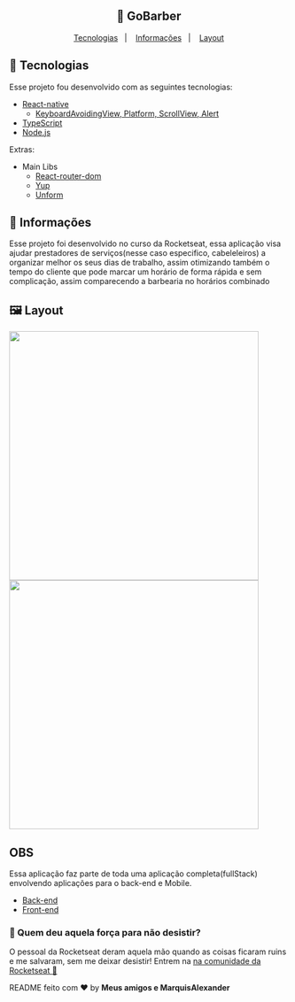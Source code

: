 <h2 align="center">
    🚀 GoBarber
</h2>

<p align="center">
    <a href="#rocket-tecnologias">Tecnologias</a>&nbsp;&nbsp;&nbsp;|&nbsp;&nbsp;&nbsp;
    <a href="#-informações">Informações</a>&nbsp;&nbsp;&nbsp;|&nbsp;&nbsp;&nbsp;
    <a href="#-layout">Layout</a>
</p>

## :rocket: Tecnologias

Esse projeto fou desenvolvido com as seguintes tecnologias:

- [React-native](https://reactnative.dev/)
  - [KeyboardAvoidingView, Platform, ScrollView, Alert](https://reactnative.dev/docs/getting-started)
- [TypeScript](https://typescriptlang.org)
- [Node.js](https://nodejs.org/en/)

Extras:

- Main Libs
    - [React-router-dom](https://reactrouter.com/web/guides/quick-start)
    - [Yup](https://www.npmjs.com/package/yup)
    - [Unform](https://unform.dev/)

## 🤔 Informações

Esse projeto foi desenvolvido no curso da Rocketseat, essa aplicação visa ajudar prestadores de serviços(nesse caso especifico, cabeleleiros) a organizar melhor os seus dias de trabalho, assim otimizando também o tempo do cliente que pode marcar um horário de forma rápida e sem complicação, assim comparecendo a barbearia no horários combinado

## 🖼 Layout


<img src="https://user-images.githubusercontent.com/51330232/97711786-4c2a6800-1a9c-11eb-9119-95d1f0522be5.jpg" width="450"/>
<img src="https://user-images.githubusercontent.com/51330232/97711517-f2c23900-1a9b-11eb-8049-52850c9d120e.jpg" width="450"/>

## OBS
Essa aplicação faz parte de toda uma aplicação completa(fullStack) envolvendo aplicações para o back-end e Mobile.
  - [Back-end](https://github.com/MarquisAlexander/goBarber-back-end)
  - [Front-end](https://github.com/MarquisAlexander/goBarber-web)

### :muscle: Quem deu aquela força para não desistir?

O pessoal da Rocketseat deram aquela mão quando as coisas ficaram ruins e me salvaram, sem me deixar desistir!
Entrem na [na comunidade da Rocketseat :rocket:](https://discordapp.com/invite/gCRAFhc)

README feito com ❤️ by **Meus amigos e MarquisAlexander**